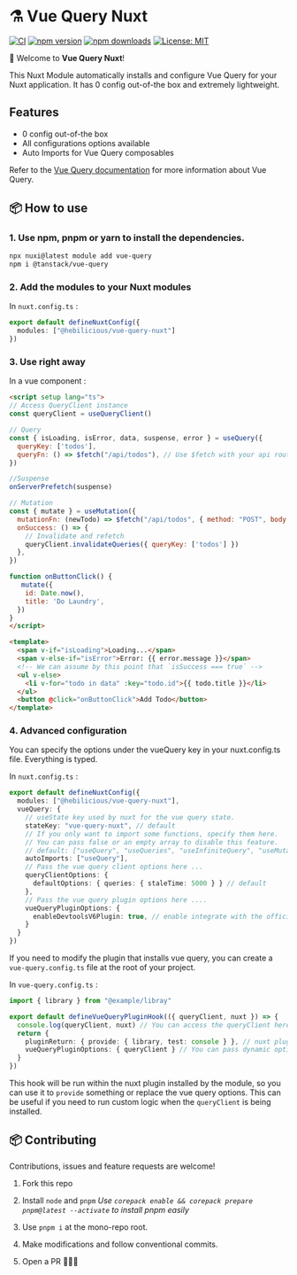 # ⚗️ Vue Query Nuxt

[![CI](https://github.com/Hebilicious/vue-query-nuxt/actions/workflows/ci.yaml/badge.svg)](https://github.com/Hebilicious/vue-query-nuxt/actions/workflows/ci.yaml)
[![npm version][npm-version-src]][npm-version-href]
[![npm downloads][npm-downloads-src]][npm-downloads-href]
[![License: MIT](https://img.shields.io/badge/License-MIT-yellow.svg)](https://opensource.org/licenses/MIT)

[npm-version-src]: https://img.shields.io/npm/v/@hebilicious/vue-query-nuxt
[npm-version-href]: https://npmjs.com/package/@hebilicious/vue-query-nuxt
[npm-downloads-src]: https://img.shields.io/npm/dm/@hebilicious/vue-query-nuxt
[npm-downloads-href]: https://npmjs.com/package/@hebilicious/vue-query-nuxt

🚀 Welcome to __Vue Query Nuxt__!  

This Nuxt Module automatically installs and configure Vue Query for your Nuxt application.
It has 0 config out-of-the box and extremely lightweight.

## Features

- 0 config out-of-the box
- All configurations options available
- Auto Imports for Vue Query composables

Refer to the [Vue Query documentation](https://tanstack.com/query/latest/docs/vue/quick-start) for more information about Vue Query.

## 📦 How to use

### 1. Use npm, pnpm or yarn to install the dependencies.

```bash
npx nuxi@latest module add vue-query
npm i @tanstack/vue-query
```

### 2. Add the modules to your Nuxt modules

In `nuxt.config.ts` :

```ts
export default defineNuxtConfig({
  modules: ["@hebilicious/vue-query-nuxt"]
})
```

### 3. Use right away

In a vue component :

```html
<script setup lang="ts">
// Access QueryClient instance
const queryClient = useQueryClient()

// Query
const { isLoading, isError, data, suspense, error } = useQuery({
  queryKey: ['todos'],
  queryFn: () => $fetch("/api/todos"), // Use $fetch with your api routes to get typesafety 
})

//Suspense
onServerPrefetch(suspense)

// Mutation
const { mutate } = useMutation({
  mutationFn: (newTodo) => $fetch("/api/todos", { method: "POST", body: newTodo })
  onSuccess: () => {
    // Invalidate and refetch
    queryClient.invalidateQueries({ queryKey: ['todos'] })
  },
})

function onButtonClick() {
   mutate({
    id: Date.now(),
    title: 'Do Laundry',
  })
}
</script>

<template>
  <span v-if="isLoading">Loading...</span>
  <span v-else-if="isError">Error: {{ error.message }}</span>
  <!-- We can assume by this point that `isSuccess === true` -->
  <ul v-else>
    <li v-for="todo in data" :key="todo.id">{{ todo.title }}</li>
  </ul>
  <button @click="onButtonClick">Add Todo</button>
</template>
```

### 4. Advanced configuration

You can specify the options under the vueQuery key in your nuxt.config.ts file.
Everything is typed.

In `nuxt.config.ts` :

```ts
export default defineNuxtConfig({
  modules: ["@hebilicious/vue-query-nuxt"],
  vueQuery: {
    // useState key used by nuxt for the vue query state.
    stateKey: "vue-query-nuxt", // default
    // If you only want to import some functions, specify them here.
    // You can pass false or an empty array to disable this feature.
    // default: ["useQuery", "useQueries", "useInfiniteQuery", "useMutation", "useIsFetching", "useIsMutating", "useQueryClient"]
    autoImports: ["useQuery"],
    // Pass the vue query client options here ...
    queryClientOptions: {
      defaultOptions: { queries: { staleTime: 5000 } } // default
    },
    // Pass the vue query plugin options here ....
    vueQueryPluginOptions: {
      enableDevtoolsV6Plugin: true, // enable integrate with the official vue devtools
    }
  }
})
```

If you need to modify the plugin that installs vue query, you can create a `vue-query.config.ts` file at the root of your project.

In `vue-query.config.ts` :

```ts
import { library } from "@example/libray"

export default defineVueQueryPluginHook(({ queryClient, nuxt }) => {
  console.log(queryClient, nuxt) // You can access the queryClient here
  return {
    pluginReturn: { provide: { library, test: console } }, // nuxt plugin return value
    vueQueryPluginOptions: { queryClient } // You can pass dynamic options
  }
})
```

This hook will be run within the nuxt plugin installed by the module, so you can use it to `provide` something or replace the vue query options.
This can be useful if you need to run custom logic when the `queryClient` is being installed.

## 📦 Contributing

Contributions, issues and feature requests are welcome!

1. Fork this repo

2. Install `node` and `pnpm` _Use `corepack enable && corepack prepare pnpm@latest --activate` to install pnpm easily_

3. Use `pnpm i` at the mono-repo root.

4. Make modifications and follow conventional commits.

5. Open a PR 🚀🚀🚀

